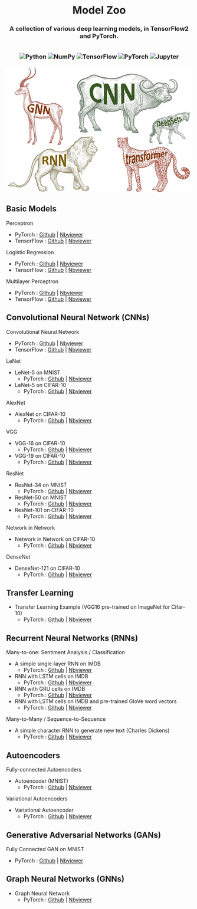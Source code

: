 <H1> <div align="center"> Model Zoo </div></H1>
<h3><div align="center">A collection of various deep learning models, in TensorFlow2 and PyTorch. </div>
<br>

<p align="center">
    <img alt="Python" src="https://img.shields.io/badge/python%20-%2314354C.svg?&style=for-the-badge&logo=python&logoColor=white"/>
    <img alt="NumPy" src="https://img.shields.io/badge/numpy%20-%23013243.svg?&style=for-the-badge&logo=numpy&logoColor=white" />
    <img alt="TensorFlow" src="https://img.shields.io/badge/TensorFlow%20-%23FF6F00.svg?&style=for-the-badge&logo=TensorFlow&logoColor=white" />
    <img alt="PyTorch" src="https://img.shields.io/badge/PyTorch%20-%23EE4C2C.svg?&style=for-the-badge&logo=PyTorch&logoColor=white" />
    <img alt="Jupyter" src="https://img.shields.io/badge/Jupyter%20-%23F37626.svg?&style=for-the-badge&logo=Jupyter&logoColor=white" />
    
![modelzoo](pytorch/image.jpeg)
</p>


## Basic Models

Perceptron
- PyTorch : [Github](https://github.com/siAyush/Model-Zoo/blob/main/pytorch/01_perceptron.ipynb) | [Nbviewer](https://nbviewer.jupyter.org/github/siAyush/Model-Zoo/blob/main/pytorch/01_perceptron.ipynb)
- TensorFlow : [Github]() | [Nbviewer]()

Logistic Regression
- PyTorch : [Github](https://github.com/siAyush/Model-Zoo/blob/main/pytorch/02_logistic_regression.ipynb) | [Nbviewer](https://nbviewer.jupyter.org/github/siAyush/Model-Zoo/blob/main/pytorch/02_logistic_regression.ipynb)
- TensorFlow : [Github]() | [Nbviewer]()

Multilayer Perceptron
- PyTorch : [Github](https://github.com/siAyush/Model-Zoo/blob/main/pytorch/03_multilayer_perceptron.ipynb) | [Nbviewer](https://nbviewer.jupyter.org/github/siAyush/Model-Zoo/blob/main/pytorch/03_multilayer_perceptron.ipynb)
- TensorFlow : [Github]() | [Nbviewer]()


## Convolutional Neural Network (CNNs)

Convolutional Neural Network
- PyTorch : [Github](https://github.com/siAyush/Model-Zoo/blob/main/pytorch/04_cnn.ipynb) | [Nbviewer](https://nbviewer.jupyter.org/github/siAyush/Model-Zoo/blob/main/pytorch/04_cnn.ipynb)
- TensorFlow : [Github]() | [Nbviewer]()

LeNet

- LeNet-5 on MNIST
  - PyTorch : [Github](https://github.com/siAyush/Model-Zoo/blob/main/pytorch/05_lenet5-mnist.ipynb) | [Nbviewer](https://nbviewer.jupyter.org/github/siAyush/Model-Zoo/blob/main/pytorch/05_lenet5-mnist.ipynb)
- LeNet-5 on CIFAR-10
  - PyTorch : [Github](https://github.com/siAyush/Model-Zoo/blob/main/pytorch/06_lenet5_cifar10.ipynb) | [Nbviewer](https://nbviewer.jupyter.org/github/siAyush/Model-Zoo/blob/main/pytorch/06_lenet5_cifar10.ipynb)

AlexNet

- AlexNet on CIFAR-10
  - PyTorch : [Github](https://github.com/siAyush/Model-Zoo/blob/main/pytorch/07_alexnet-cifar10.ipynb) | [Nbviewer](https://nbviewer.jupyter.org/github/siAyush/Model-Zoo/blob/main/pytorch/07_alexnet-cifar10.ipynb)

VGG

- VGG-16 on CIFAR-10
  - PyTorch : [Github](https://github.com/siAyush/Model-Zoo/blob/main/pytorch/08_vgg16_cifar10.ipynb) | [Nbviewer](https://nbviewer.jupyter.org/github/siAyush/Model-Zoo/blob/main/pytorch/08_vgg16_cifar10.ipynb)
- VGG-19 on CIFAR-10
  - PyTorch : [Github](https://github.com/siAyush/Model-Zoo/blob/main/pytorch/09_vgg19_cifar10.ipynb) | [Nbviewer](https://nbviewer.jupyter.org/github/siAyush/Model-Zoo/blob/main/pytorch/09_vgg19_cifar10.ipynb)

ResNet

- ResNet-34 on MNIST
  - PyTorch : [Github](https://github.com/siAyush/Model-Zoo/blob/main/pytorch/10_resnet34_mnist.ipynb) | [Nbviewer](https://nbviewer.jupyter.org/github/siAyush/Model-Zoo/blob/main/pytorch/10_resnet34_mnist.ipynb)
- ResNet-50 on MNIST
  - PyTorch : [Github](https://github.com/siAyush/Model-Zoo/blob/main/pytorch/11_resnet50_mnist.ipynb) | [Nbviewer](https://nbviewer.jupyter.org/github/siAyush/Model-Zoo/blob/main/pytorch/11_resnet50_mnist.ipynb)
- ResNet-101 on CIFAR-10
  - PyTorch : [Github](https://github.com/siAyush/Model-Zoo/blob/main/pytorch/12_resnet101_cifar10.ipynb) | [Nbviewer](https://nbviewer.jupyter.org/github/siAyush/Model-Zoo/blob/main/pytorch/12_resnet101_cifar10.ipynb)
  
Network in Network
  
- Network in Network on CIFAR-10
  - PyTorch : [Github](https://github.com/siAyush/Model-Zoo/blob/main/pytorch/13_nin_cifar10.ipynb) | [Nbviewer](https://nbviewer.jupyter.org/github/siAyush/Model-Zoo/blob/main/pytorch/13_nin_cifar10.ipynb)

DenseNet
  
- DenseNet-121 on CIFAR-10
  - PyTorch : [Github](https://github.com/siAyush/Model-Zoo/blob/main/pytorch/14_densenet_cifar10.ipynb) | [Nbviewer](https://nbviewer.jupyter.org/github/siAyush/Model-Zoo/blob/main/pytorch/14_densenet_cifar10.ipynb)


## Transfer Learning

- Transfer Learning Example (VGG16 pre-trained on ImageNet for Cifar-10)
  - PyTorch : [Github](https://github.com/siAyush/Model-Zoo/blob/main/pytorch/15_transfer_learning.ipynb) | [Nbviewer](https://nbviewer.jupyter.org/github/siAyush/Model-Zoo/blob/main/pytorch/15_transfer_learning.ipynb)


## Recurrent Neural Networks (RNNs) 

Many-to-one: Sentiment Analysis / Classification

- A simple single-layer RNN on IMDB
  - PyTorch : [Github](https://github.com/siAyush/Model-Zoo/blob/main/pytorch/16_rnn.ipynb) | [Nbviewer](https://nbviewer.jupyter.org/github/siAyush/Model-Zoo/blob/main/pytorch/16_rnn.ipynb)
- RNN with LSTM cells on IMDB
  - PyTorch : [Github](https://github.com/siAyush/Model-Zoo/blob/main/pytorch/17_lstm.ipynb) | [Nbviewer](https://nbviewer.jupyter.org/github/siAyush/Model-Zoo/blob/main/pytorch/17_lstm.ipynb)
- RNN with GRU cells on IMDB 
  - PyTorch : [Github](https://github.com/siAyush/Model-Zoo/blob/main/pytorch/18_gru.ipynb) | [Nbviewer](https://nbviewer.jupyter.org/github/siAyush/Model-Zoo/blob/main/pytorch/18_gru.ipynb)
- RNN with LSTM cells on IMDB and pre-trained GloVe word vectors
  - PyTorch : [Github](https://github.com/siAyush/Model-Zoo/blob/main/pytorch/19_lstm_glove.ipynb) | [Nbviewer](https://nbviewer.jupyter.org/github/siAyush/Model-Zoo/blob/main/pytorch/19_lstm_glove.ipynb)
  
Many-to-Many / Sequence-to-Sequence

- A simple character RNN to generate new text (Charles Dickens)
  - PyTorch : [Github]() | [Nbviewer]()


## Autoencoders

Fully-connected Autoencoders
- Autoencoder (MNIST)
  - PyTorch : [Github]() | [Nbviewer]()

Variational Autoencoders
- Variational Autoencoder
  - PyTorch : [Github]() | [Nbviewer]()


## Generative Adversarial Networks (GANs)

Fully Connected GAN on MNIST
- PyTorch : [Github]() | [Nbviewer]()


## Graph Neural Networks (GNNs)

- Graph Neural Network 
  - PyTorch : [Github]() | [Nbviewer]()
